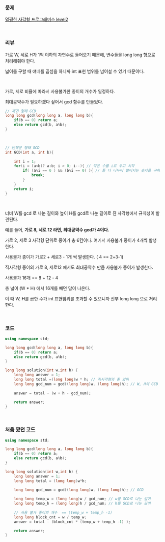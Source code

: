 ### 문제

[멀쩡한 사각형  프로그래머스 level2](https://programmers.co.kr/learn/courses/30/lessons/62048?language=cpp)

</br>

### 리뷰

가로 W, 세로 H가 1억 이하의 자연수로 들어오기 때문에, 변수들을 long long 형으로 처리해줘야 한다. 

넓이를 구할 때 얘네를 곱셈을 하니까 int 표현 범위를 넘어설 수 있기 때문이다. 

</br>

가로, 세로 비율에 따라서 사용불가한 종이의 개수가 일정하다. 

최대공약수가 필요하겠다 싶어서 gcd 함수를 만들었다. 

```c++
// 재귀 형태 GCD
long long gcd(long long a, long long b){
	if(b == 0) return a;
	else return gcd(b, a%b);
}
```

</br>

```c++
// 반복문 형태 GCD 
int GCD(int a, int b){
    
    int i = 1;
	for(i = (a<b)? a:b; i > 0; i--){ // 작은 수를 i로 두고 시작 
        if( (a%i == 0 ) && (b%i == 0) ){ // 둘 다 나누어 떨어지는 숫자를 구하면 탈출 ! 
            break;
        }
    }
	return i;
}
```

</br>

너비 W를 gcd 로 나눈 길이와 높이 H를 gcd로 나눈 길이로 된 사각형에서 규칙성이 발견된다. 

예를 들어, **가로 8, 세로 12 라면, 최대공약수 gcd가 4이다.** 

가로 2, 세로 3 사각형 단위로 종이가 총 6칸이다. 여기서 사용불가 종이가 4개씩 발생한다.  

사용불가 종이가  가로2 + 세로3 - 1개 씩 발생한다. ( 4 == 2+3-1)

직사각형 종이의 가로 8, 세로12 에서도 최대공약수 만큼 사용불가 종이가 발생한다. 

사용불가 16개 == 8 + 12 - 4  

총 넓이 (W * H) 에서 16개를 빼면 답이 나온다.

이 때 W, H를 곱한 수가 int 표현범위를 초과할 수 있으니까 전부 long long 으로 처리한다. 

</br>

### 코드 

```c++
using namespace std;

long long gcd(long long a, long long b){
	if(b == 0) return a;
	else return gcd(b, a%b);
}

long long solution(int w,int h) {
    long long answer = 1;
	long long total =(long long)w * h; // 직사각형의 총 넓이  
	long long gcd_num = gcd((long long)w, (long long)h); // W, H의 GCD 
    
	answer = total - (w + h - gcd_num);

    return answer;
}
```

</br>

### 처음 짰던 코드 

```c++
using namespace std;

long long gcd(long long a, long long b){
	if(b == 0) return a;
	else return gcd(b, a%b);
}

long long solution(int w,int h) {
    long long answer = 1;
	long long total = (long long)w*h;
		
    long long gcd_num = gcd((long long)w, (long long)h); // GCD

    long long temp_w = (long long)w / gcd_num; // w를 GCD로 나눈 길이
    long long temp_h = (long long)h / gcd_num; // h를 GCD로 나눈 길이 
    
    // 사용 불가 종이의 개수  == (temp_w + temp_h -1)
    long long block_cnt = w / temp_w; 
    answer = total - (block_cnt * (temp_w + temp_h -1) );

    return answer;
}
```

